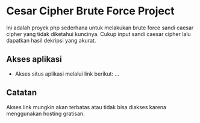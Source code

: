 
# Cesar Cipher Brute Force Project

Ini adalah proyek php sederhana untuk melakukan brute force sandi caesar cipher yang tidak diketahui kuncinya. Cukup input sandi caesar cipher lalu dapatkan hasil dekripsi yang akurat.


## Akses aplikasi

 - Akses situs aplikasi melalui link berikut: ...


## Catatan

Akses link mungkin akan terbatas atau tidak bisa diakses karena menggunakan hosting gratisan.

